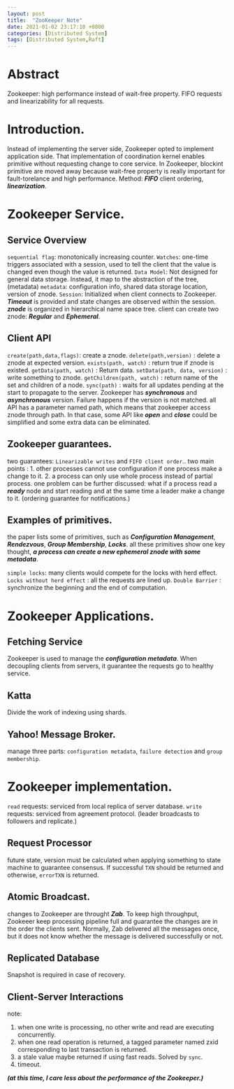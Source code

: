 ```yaml
---
layout: post
title:  "ZooKeeper Note"
date: 2021-01-02 23:17:10 +0800
categories: [Distributed System]
tags: [Distributed System,Raft]
---
```

# Abstract
Zookeeper: high performance instead of wait-free property. FIFO requests and linearizability for all requests.

# Introduction.
Instead of implementing the server side, Zookeeper opted to implement application side. That implementation of coordination kernel enables primitive without requesting change to core service. In Zookeeper, blockint primitive are moved away because wait-free property is really important for fault-torelance and high performance. Method: ***FIFO*** client ordering, ***linearization***.

# Zookeeper Service.
## Service Overview
`sequential flag`: monotonically increasing counter.
`Watches`: one-time triggers associated with a session, used to tell the client that the value is changed even though the value is returned.
`Data Model`: Not designed for general data storage. Instead, it map to the abstraction of the tree, (metadata)
`metadata`: configuration info, shared data storage location, version of znode.
`Session`: Initialized when client connects to Zookeeper. ***Timeout*** is provided and state changes are observed within the session.
***znode*** is organized in hierarchical name space tree.
client can create two znode: ***Regular*** and ***Ephemeral***.
## Client API
`create(path,data,flags)`: create a znode.
`delete(path,version)`  : delete a znode at expected version.
`exists(path, watch)` : return true if znode is existed.
`getData(path, watch)` : Return data.
`setData(path, data, version)` : write something to znode.
`getChildren(path, watch)` : return name of the set and children of a node.
`sync(path)` : waits for all updates pending at the start to propagate to the server.
Zookeeper has ***synchronous*** and ***asynchronous*** version. Failure happens if the version is not matched.
all API has a parameter named path, which means that zookeeper access znode through path. In that case, some API like ***open*** and ***close*** could be simplified and some extra data can be eliminated.

## Zookeeper guarantees.
two guarantees: `Linearizable writes` and `FIFO client order`.. 
two main points : 1. other processes cannot use configuration if one process make a change to it. 2. a process can only use whole process instead of partial process.
one problem can be further discussed: what if a process read a ***ready*** node and start reading and at the same time a leader make a change to it. (ordering guarantee for notifications.)

## Examples of primitives.
the paper lists some of primitives, such as ***Configuration Management***, ***Rendezvous***, ***Group Membership***, ***Locks***. all these primitives show one key thought, ***a process can create a new ephemeral znode with some metadata***.

`simple locks`: many clients would compete for the locks with herd effect.
`Locks without herd effect` : all the requests are lined up. 
`Double Barrier` : synchronize the beginning and the end of computation.

# Zookeeper Applications.
## Fetching Service
Zookeeper is used to manage the ***configuration metadata***. When decoupling clients from servers, it guarantee the requests go to healthy service.
## Katta
Divide the work of indexing using shards.
## Yahoo! Message Broker. 
manage three parts: `configuration metadata`, `failure detection` and `group membership`.  

# Zookeeper implementation.
`read` requests: serviced from local replica of server database.
`write` requests: serviced from agreement protocol. (leader broadcasts to followers and replicate.)
## Request Processor
future state, version must be calculated when applying something to state machine to guarantee consensus. If successful `TXN` should be returned and otherwise, `errorTXN` is returned.

## Atomic Broadcast.
changes to Zookeeper are throught ***Zab***. To keep high throughput, Zookeeer keep processing pipeline full and guarantee the changes are in the order the clients sent.
Normally, Zab delivered all the messages once, but it does not know whether the message is delivered successfully or not.

## Replicated Database
Snapshot is required in case of recovery.

## Client-Server Interactions
note:  
1. when one write is processing, no other write and read are executing concurrently.  
2. when one read operation is returned, a tagged parameter named zxid corresponding to last transaction is returned.
3. a stale value maybe returned if using fast reads. Solved by `sync`.
4. timeout.

***(at this time, I care less about the performance of the Zookeeper.)***